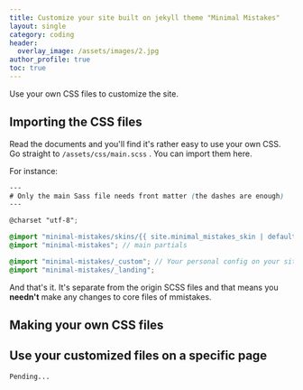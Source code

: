 ```yaml
---
title: Customize your site built on jekyll theme "Minimal Mistakes" 
layout: single
category: coding
header:
  overlay_image: /assets/images/2.jpg
author_profile: true
toc: true
---
```

Use your own CSS files to customize the site.

## Importing the CSS files

Read the documents and you'll find it's rather easy to use your own CSS. Go straight to `/assets/css/main.scss` . You can import them here.

For instance:

```scss
---
# Only the main Sass file needs front matter (the dashes are enough)
---

@charset "utf-8";

@import "minimal-mistakes/skins/{{ site.minimal_mistakes_skin | default: 'default' }}"; // skin
@import "minimal-mistakes"; // main partials

@import "minimal-mistakes/_custom"; // Your personal config on your site goes here and below
@import "minimal-mistakes/_landing";
```

And that's it. It's separate from the origin SCSS files and that means you **needn't** make any changes to core files of mmistakes.

## Making your own CSS files

## Use your customized files on a specific page

`Pending...`